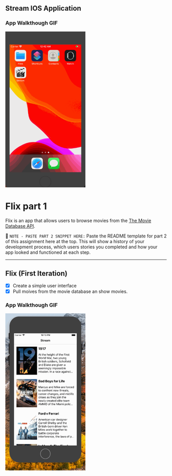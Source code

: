 
## Stream IOS Application

### App Walkthough GIF

<img src="StreamRecording2.gif" width=250/>


# Flix part 1

Flix is an app that allows users to browse movies from the [The Movie Database API](http://docs.themoviedb.apiary.io/#).

📝 `NOTE - PASTE PART 2 SNIPPET HERE:` Paste the README template for part 2 of this assignment here at the top. This will show a history of your development process, which users stories you completed and how your app looked and functioned at each step.

---

## Flix (First Iteration)
- [x] Create a simple user interface
- [x] Pull moives from the movie database an show movies.

### App Walkthough GIF
<img src="StreamRecording.gif" width=250/>

